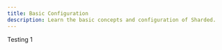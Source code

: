 ```yaml
---
title: Basic Configuration
description: Learn the basic concepts and configuration of Sharded.
---
```

Testing 1